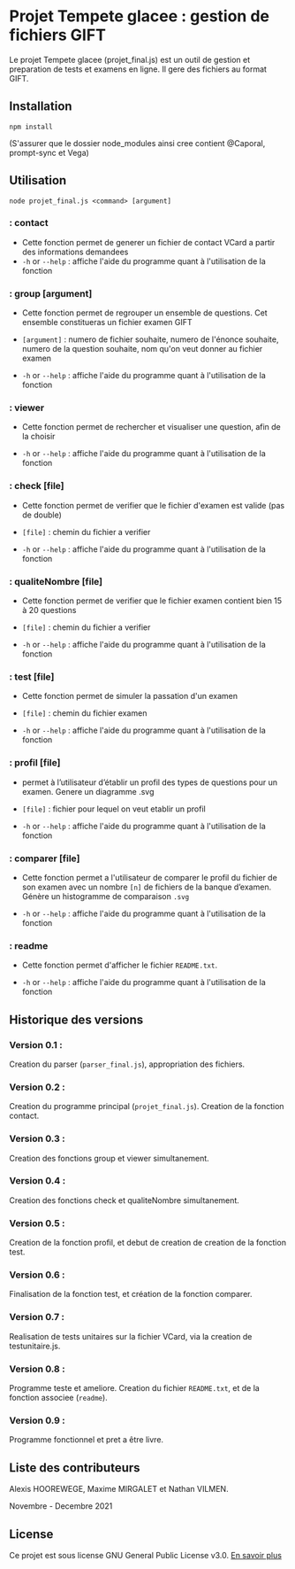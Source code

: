 
# Projet Tempete glacee : gestion de fichiers GIFT

Le projet Tempete glacee (projet_final.js) est un outil de gestion et preparation de tests et examens en ligne. 
Il gere des fichiers au format GIFT.

## Installation
```
npm install
```
(S'assurer que le dossier node_modules ainsi cree contient @Caporal, prompt-sync et Vega)

## Utilisation
```
node projet_final.js <command> [argument]
```

### <command> : contact

- Cette fonction permet de generer un fichier de contact VCard a partir des informations demandees
- `-h` or `--help` 	: affiche l'aide du programme quant à l'utilisation de la fonction


### <command> : group [argument]

- Cette fonction permet de regrouper un ensemble de questions. Cet ensemble constitueras un fichier examen GIFT
- `[argument]` : numero de fichier souhaite, numero de l'énonce souhaite, numero de la question souhaite, nom qu'on veut donner au fichier examen

- `-h` or `--help` 	: affiche l'aide du programme quant à l'utilisation de la fonction

### <command> : viewer

- Cette fonction permet de rechercher et visualiser une question, afin de la choisir

- `-h` or `--help` 	: affiche l'aide du programme quant à l'utilisation de la fonction


### <command> : check [file]

- Cette fonction permet de verifier que le fichier d'examen est valide (pas de double)
- `[file]` : chemin du fichier a verifier

- `-h` or `--help` 	: affiche l'aide du programme quant à l'utilisation de la fonction

### <command> : qualiteNombre [file]

- Cette fonction permet de verifier que le fichier examen contient bien 15 à 20 questions
- `[file]` : chemin du fichier a verifier

- `-h` or `--help` 	: affiche l'aide du programme quant à l'utilisation de la fonction

### <command> : test [file]

- Cette fonction permet de simuler la passation d'un examen
- `[file]` : chemin du fichier examen

- `-h` or `--help` 	: affiche l'aide du programme quant à l'utilisation de la fonction

### <command> : profil [file]

- permet à l’utilisateur d’établir un profil des types de questions pour un examen. Genere un diagramme .svg

- `[file]` : fichier pour lequel on veut etablir un profil

- `-h` or `--help` 	: affiche l'aide du programme quant à l'utilisation de la fonction

### <command> : comparer [file]

- Cette fonction permet a l'utilisateur de comparer le profil du fichier de son examen avec un nombre `[n]` de fichiers de la banque d’examen. Génère un histogramme de comparaison `.svg`

- `-h` or `--help` 	: affiche l'aide du programme quant à l'utilisation de la fonction

### <command> : readme

- Cette fonction permet d'afficher le fichier `README.txt`.

- `-h` or `--help` 	: affiche l'aide du programme quant à l'utilisation de la fonction

## Historique des versions

### Version 0.1 :

Creation du parser (`parser_final.js`), appropriation des fichiers.

### Version 0.2 :

Creation du programme principal (`projet_final.js`). Creation de la fonction contact.

### Version 0.3 : 

Creation des fonctions group et viewer simultanement.

### Version 0.4 :

Creation des fonctions check et qualiteNombre simultanement.

### Version 0.5 :

Creation de la fonction profil, et debut de creation de creation de la fonction test.

### Version 0.6 :

Finalisation de la fonction test, et création de la fonction comparer.

### Version 0.7 :

Realisation de tests unitaires sur la fichier VCard, via la creation de testunitaire.js.

### Version 0.8 :

Programme teste et ameliore. Creation du fichier `README.txt`, et de la fonction associee (`readme`).

### Version 0.9 :
Programme fonctionnel et pret a être livre.


## Liste des contributeurs

Alexis HOOREWEGE, Maxime MIRGALET et Nathan VILMEN.

Novembre - Decembre 2021

## License

Ce projet est sous license GNU General Public License v3.0. [En savoir plus](https://choosealicense.com/licenses/gpl-3.0/)
